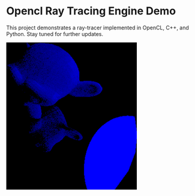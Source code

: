 # **Opencl Ray Tracing Engine Demo**

This project demonstrates a ray-tracer implemented in OpenCL, C++, and Python. Stay tuned for further updates.

![](FilesForREADME/RaytracingScreenshot_cropped.png)
